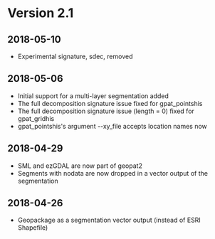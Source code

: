 # Version 2.1

## 2018-05-10

- Experimental signature, sdec, removed

## 2018-05-06

- Initial support for a multi-layer segmentation added
- The full decomposition signature issue fixed for gpat_pointshis
- The full decomposition signature issue (length = 0) fixed for gpat_gridhis
- gpat_pointshis's argument --xy_file accepts location names now

## 2018-04-29

- SML and ezGDAL are now part of geopat2
- Segments with nodata are now dropped in a vector output of the segmentation

## 2018-04-26

- Geopackage as a segmentation vector output (instead of ESRI Shapefile)

